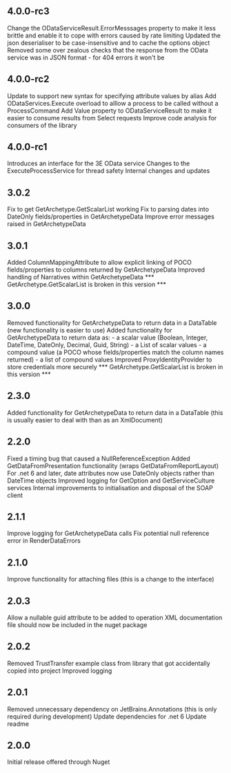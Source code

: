 ﻿4.0.0-rc3
---------
Change the ODataServiceResult.ErrorMesssages property to make it less brittle and enable it to cope with errors caused by rate limiting
Updated the json deserialiser to be case-insensitive and to cache the options object
Removed some over zealous checks that the response from the OData service was in JSON format - for 404 errors it won't be

4.0.0-rc2
---------
Update to support new syntax for specifying attribute values by alias
Add ODataServices.Execute overload to alllow a process to be called without a ProcessCommand
Add Value property to ODataServiceResult to make it easier to consume results from Select requests
Improve code analysis for consumers of the library

4.0.0-rc1
---------
Introduces an interface for the 3E OData service
Changes to the ExecuteProcessService for thread safety
Internal changes and updates

3.0.2
-----
Fix to get GetArchetype.GetScalarList working
Fix to parsing dates into DateOnly fields/properties in GetArchetypeData
Improve error messages raised in GetArchetypeData

3.0.1
-----
Added ColumnMappingAttribute to allow explicit linking of POCO fields/properties to columns returned by GetArchetypeData
Improved handling of Narratives within GetArchetypeData
*** GetArchetype.GetScalarList is broken in this version ***

3.0.0
-----
Removed functionality for GetArchetypeData to return data in a DataTable (new functionality is easier to use)
Added functionality for GetArchetypeData to return data as:
	- a scalar value (Boolean, Integer, DateTime, DateOnly, Decimal, Guid, String)
	- a List of scalar values
	- a compound value (a POCO whose fields/properties match the column names returned)
	- a list of compound values
Improved ProxyIdentityProvider to store credentials more securely
*** GetArchetype.GetScalarList is broken in this version ***

2.3.0
-----
Added functionality for GetArchetypeData to return data in a DataTable (this is usually easier to deal with than as an XmlDocument)

2.2.0
-----
Fixed a timing bug that caused a NullReferenceException
Added GetDataFromPresentation functionality (wraps GetDataFromReportLayout)
For .net 6 and later, date attributes now use DateOnly objects rather than DateTime objects
Improved logging for GetOption and GetServiceCulture services
Internal improvements to initialisation and disposal of the SOAP client

2.1.1
-----
Improve logging for GetArchetypeData calls
Fix potential null reference error in RenderDataErrors

2.1.0
-----
Improve functionality for attaching files (this is a change to the interface)

2.0.3
-----
Allow a nullable guid attribute to be added to operation
XML documentation file should now be included in the nuget package

2.0.2
----
Removed TrustTransfer example class from library that got accidentally copied into project
Improved logging

2.0.1
-----
Removed unnecessary dependency on JetBrains.Annotations (this is only required during development)
Update dependencies for .net 6
Update readme 

2.0.0
-----
Initial release offered through Nuget
